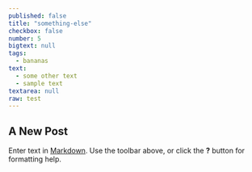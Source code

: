 ```yaml
---
published: false
title: "something-else"
checkbox: false
number: 5
bigtext: null
tags: 
  - bananas
text: 
  - some other text
  - sample text
textarea: null
raw: test
---
```





## A New Post

Enter text in [Markdown](http://daringfireball.net/projects/markdown/). Use the toolbar above, or click the **?** button for formatting help.
